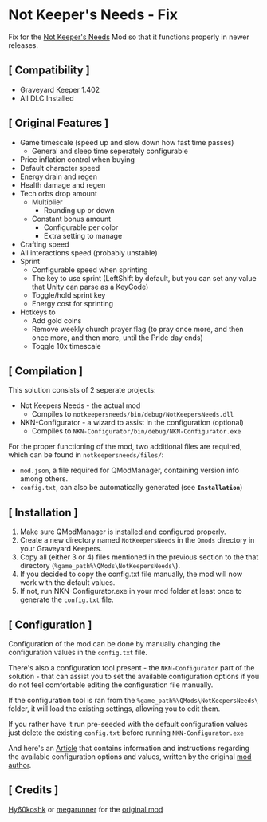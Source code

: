 # Not Keeper's Needs - Fix #
Fix for the [Not Keeper's Needs](https://github.com/Hy60koshk/GraveKeeper-NotKeepersNeeds) Mod so that it functions properly in newer releases.

## [ Compatibility ] ##
* Graveyard Keeper 1.402
* All DLC Installed

## [ Original Features ] ##
* Game timescale (speed up and slow down how fast time passes)
  * General and sleep time seperately configurable
* Price inflation control when buying
* Default character speed
* Energy drain and regen
* Health damage and regen
* Tech orbs drop amount
  * Multiplier
    * Rounding up or down
  * Constant bonus amount 
    * Configurable per color
    * Extra setting to manage
* Crafting speed
* All interactions speed (probably unstable)
* Sprint
  * Configurable speed when sprinting
  * The key to use sprint (LeftShift by default, but you can set any value that Unity can parse as a KeyCode)
  * Toggle/hold sprint key
  * Energy cost for sprinting
* Hotkeys to
  * Add gold coins
  * Remove weekly church prayer flag (to pray once more, and then once more, and then more, until the Pride day ends)
  * Toggle 10x timescale

## [ Compilation ] ##

This solution consists of 2 seperate projects:

* Not Keepers Needs - the actual mod
  * Compiles to `notkeepersneeds/bin/debug/NotKeepersNeeds.dll`
* NKN-Configurator - a wizard to assist in the configuration (optional)
  * Compiles to `NKN-Configurator/bin/debug/NKN-Configurator.exe`

For the proper functioning of the mod, two additional files are required, which can be found in `notkeepersneeds/files/`:

* `mod.json`, a file required for QModManager, containing version info among others.
* `config.txt`, can also be automatically generated (see **`Installation`**) 


## [ Installation ] ##

1. Make sure QModManager is [installed and configured](https://www.nexusmods.com/graveyardkeeper/mods/1) properly.
2. Create a new directory named `NotKeepersNeeds` in the `Qmods` directory in your Graveyard Keepers.
3. Copy all (either 3 or 4) files mentioned in the previous section to the that directory (`%game_path%\QMods\NotKeepersNeeds\`).
4. If you decided to copy the config.txt file manually, the mod will now work with the default values.
5. If not, run NKN-Configurator.exe in your mod folder at least once to generate the `config.txt` file.

## [ Configuration ] ##
Configuration of the mod can be done by manually changing the configuration values in the `config.txt` file. 

There's also a configuration tool present - the `NKN-Configurator` part of the solution - that can assist you to set the available configuration options if you do not feel comfortable editing the configuration file manually.

If the configuration tool is ran from the `%game_path%\QMods\NotKeepersNeeds\` folder, it will load the existing settings, allowing you to edit them.

If you rather have it run pre-seeded with the default configuration values just delete the existing `config.txt` before running `NKN-Configurator.exe` 

And here's an [Article](https://www.nexusmods.com/graveyardkeeper/articles/2) that contains information and instructions regarding the available configuration options and values, written by the original [mod author](https://www.nexusmods.com/graveyardkeeper/users/3662701).


## [ Credits ] ##
[Hy60koshk](https://github.com/Hy60koshk) or [megarunner](https://www.nexusmods.com/graveyardkeeper/users/3662701) for the  [original mod](https://github.com/Hy60koshk/GraveKeeper-NotKeepersNeeds)

